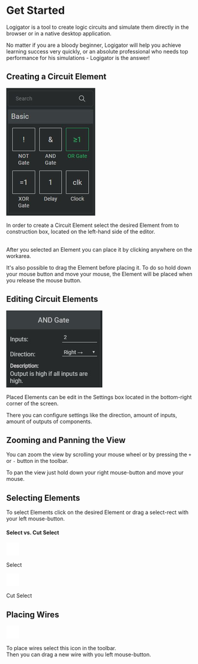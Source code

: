 # Get Started

Logigator is a tool to create logic circuits and simulate them directly in the browser or in a native desktop application.

No matter if you are a bloody beginner, Logigator will help you achieve learning success very quickly, or an absolute professional who needs top performance for his simulations - Logigator is the answer!

## Creating a Circuit Element

<div class="rows">

![Construction Box](../../assets/help/construction-box.jpg)

<div class="margin-left">
In order to create a Circuit Element select the desired Element from to construction box, located on the left-hand side of the editor.
<br><br>

After you selected an Element you can place it by clicking anywhere on the workarea. 

It's also possible to drag the Element before placing it. To do so hold down your mouse button and move your mouse, the Element will be placed when you release the mouse button.
</div>

</div>

## Editing Circuit Elements

<div class="rows">

![Settings Info Box](../../assets/help/settings-info-box.jpg)

<div class="margin-left">
Placed Elements can be edit in the Settings box located in the bottom-right corner of the screen.

There you can configure settings like the direction, amount of inputs, amount of outputs of components.

</div>

</div>

## Zooming and Panning the View
You can zoom the view by scrolling your mouse wheel or by pressing the `+` or `-` button in the toolbar.

To pan the view just hold down your right mouse-button and move your mouse.

## Selecting Elements
To select Elements click on the desired Element or drag a select-rect with your left mouse-button.

#### Select vs. Cut Select

<div class="rows align-center margin-bottom">
	<img src="../../assets/icons/dark/selection1.svg" title="icon-img" />
	<p class="margin-left">Select</p>
</div>
<div class="rows align-center margin-bottom">
	<img src="../../assets/icons/dark/selection_cut.svg" title="icon-img" />
	<p class="margin-left">Cut Select</p>
</div>

## Placing Wires

<div class="rows align-center">

![Place Wires Icon](../../assets/icons/dark/connection.svg "icon-img")

<div class="margin-left">
To place wires select this icon in the toolbar.
</div>
</div>
Then you can drag a new wire with you left mouse-button.

